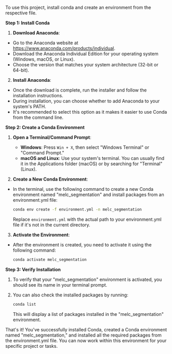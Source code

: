 To use this project, install conda and create an environment from the respective file.

**Step 1: Install Conda**

1. **Download Anaconda**: 
- Go to the Anaconda website at https://www.anaconda.com/products/individual.
- Download the Anaconda Individual Edition for your operating system (Windows, macOS, or Linux).
- Choose the version that matches your system architecture (32-bit or 64-bit).

2. **Install Anaconda**: 
- Once the download is complete, run the installer and follow the installation instructions.
- During installation, you can choose whether to add Anaconda to your system's PATH.
- It's recommended to select this option as it makes it easier to use Conda from the command line.

**Step 2: Create a Conda Environment**

1. **Open a Terminal/Command Prompt**:
   - **Windows**: Press `Win + X`, then select "Windows Terminal" or "Command Prompt."
   - **macOS and Linux**: Use your system's terminal. You can usually find it in the Applications folder (macOS) or by searching for "Terminal" (Linux).

2. **Create a New Conda Environment**: 
- In the terminal, use the following command to create a new Conda environment named "melc_segmentation" and install packages from an environment.yml file:
   
   ```bash
   conda env create -f environment.yml -n melc_segmentation
   ```

   Replace `environment.yml` with the actual path to your environment.yml file if it's not in the current directory.

3. **Activate the Environment**:
- After the environment is created, you need to activate it using the following command:

   ```bash
   conda activate melc_segmentation
   ```

**Step 3: Verify Installation**

1. To verify that your "melc_segmentation" environment is activated, you should see its name in your terminal prompt.

2. You can also check the installed packages by running:

   ```bash
   conda list
   ```

   This will display a list of packages installed in the "melc_segmentation" environment.

That's it! You've successfully installed Conda, created a Conda environment named "melc_segmentation," and installed all the required packages from the environment.yml file. You can now work within this environment for your specific project or tasks.